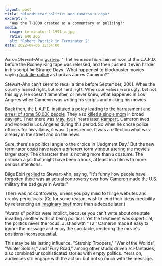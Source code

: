 ```yaml
---
layout: post
title: "Blockbuster politics and Cameron's cops"
excerpt: >
  "Was the T-1000 created as a commentary on policing?"
media: 
  image: terminator-2-1991-a.jpg
  ratio: 640 266
  alt: "Robert Patrick in Terminator 2"
date: 2022-06-06 12:34:00
---
```

Aaron Stewart-Ahn [gushes](https://twitter.com/somebadideas/status/1532899847048683520): "That he made his villain an icon of the L.A.P.D. before the Rodney King tape was released, and then pushed it even harder in his script for Strange Days...What happened to blockbuster movies saying [fuck the police](https://www.snopes.com/fact-check/terminator-2-commentary-policing/) as hard as James Cameron?"

Stewart-Ahn can't seem to recall a time before September, 2001. When the country leaned right, but not hard right. When our values were ugly, but not this ugly. He doesn't remember, or never knew, what happened in Los Angeles when Cameron was writing his scripts and making his movies.

Back then, the L.A.P.D. instituted a policy leading to the harrassment and [arrest of some 50,000 people](https://en.wikipedia.org/wiki/Operation_Hammer_(1987)). They also [killed a single mom](https://en.wikipedia.org/wiki/Shooting_of_Eula_Love) in broad daylight. Then there was [May, 1991](https://www.youtube.com/results?search_query=Rodney+King+video). Years later, [Rampart](https://en.wikipedia.org/wiki/Rampart_scandal). Cameron lived and worked in Los Angeles during this period. So when he chose police officers for his villains, it wasn't prescience. It was a reflection what was already in the street and on the news.

Sure, there's a political angle to the choice in "Judgment Day." But the new terminator could have taken a different form without altering the movie's larger story. The character then is nothing more than a costume. The criticism a jab that might have been a hook, at least in a film with more serious intentions.

Bilge Ebiri [replied](https://twitter.com/BilgeEbiri/status/1533295627064451074) to Stewart-Ahn, saying, "It's funny how people have forgotten there was an actual controversy over how Cameron made the U.S. military the bad guys in Avatar."

There was no controversy, unless you pay mind to fringe websites and cranky periodicals. (Or, for some reason, wish to lend their ideas credibility by referencing an [imaginary beef](https://abcnews.go.com/Politics/Movies/politics-avatar-conservatives-attack-movies-political-messaging/story?id=9484885) more than a decade later.)

"Avatar's" politics were implicit, because you can't write about one state invading another without being political. Yet the treatment was superficial, the politics never the focus. Just as with "T2," Cameron made it easy to ignore the message and enjoy the spectacle, rendering the movie's positions inconsequential.

This may be his lasting influence. "Starship Troopers," "War of the Worlds", "Winter Soldier," and "Fury Road," among other studio driven sci-fantasies,  also combined unsophisticated stories with empty politics. Years on, audiences still engage with the action, but not so much with the message.
